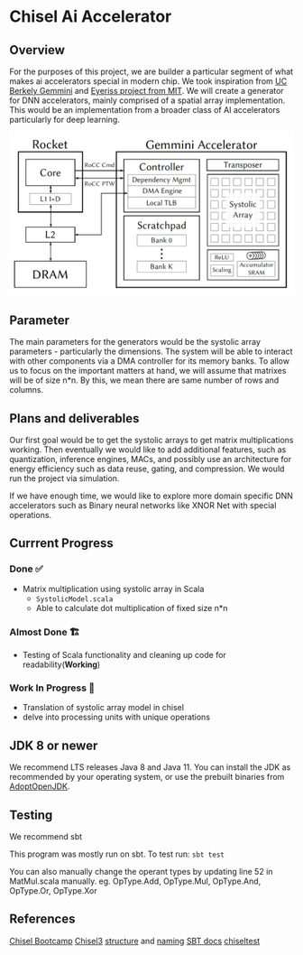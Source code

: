 Chisel Ai Accelerator
=======================

## Overview

For the purposes of this project, we are builder a particular segment of what makes ai accelerators special in modern chip. We took inspiration from [UC Berkely Gemmini](https://github.com/ucb-bar/gemmini) and [Eyeriss project from MIT](https://eyeriss.mit.edu/#websites). We will create a generator for DNN accelerators, mainly comprised of a spatial array implementation. This would be an implementation from a broader class of AI accelerators particularly for deep learning.

![aReference](https://github.com/ucb-bar/gemmini/blob/master/img/gemmini-system.png)

## Parameter

The main parameters for the generators would be the systolic array parameters - particularly the dimensions. The system will be able to interact with other components via a DMA controller for its memory banks. To allow us to focus on the important matters at hand, we will assume that matrixes will be of size n*n. By this, we mean there are same number of rows and columns.

## Plans and deliverables

Our first goal would be to get the systolic arrays to get matrix multiplications working.
Then eventually we would like to add additional features, such as quantization, inference engines, MACs, and possibly use an architecture for energy efficiency such as data reuse, gating, and compression. We would run the project via simulation.

If we have enough time, we would like to explore more domain specific DNN accelerators such as Binary neural networks like XNOR Net with special operations.

## Currrent Progress

### Done ✅
- Matrix multiplication using systolic array in Scala
  - `SystolicModel.scala`
  - Able to calculate dot multiplication of fixed size n*n


### Almost Done 🏗
- Testing of Scala functionality and cleaning up code for readability(**Working**)


### Work In Progress 🚧
- Translation of systolic array model in chisel
- delve into processing units with unique operations

## JDK 8 or newer

We recommend LTS releases Java 8 and Java 11. You can install the JDK as recommended by your operating system, or use the prebuilt binaries from [AdoptOpenJDK](https://adoptopenjdk.net/).

##  Testing

We recommend sbt

This program was mostly run on sbt. To test run: ```sbt test```

You can also manually change the operant types by updating line 52 in MatMul.scala manually. eg. OpType.Add, OpType.Mul, OpType.And, OpType.Or, OpType.Xor

## References
[Chisel Bootcamp](https://github.com/freechipsproject/chisel-bootcamp)
[Chisel3](https://www.chisel-lang.org/)
[structure](https://www.scala-sbt.org/1.x/docs/Directories.html) and [naming](http://docs.scala-lang.org/style/naming-conventions.html)
[SBT docs](https://www.scala-sbt.org/1.x/docs/Testing.html)
[chiseltest](https://github.com/ucb-bar/chisel-testers2)

